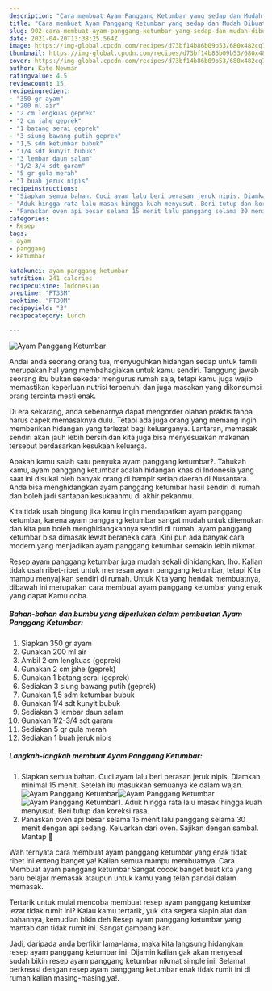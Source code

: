 ```yaml
---
description: "Cara membuat Ayam Panggang Ketumbar yang sedap dan Mudah Dibuat"
title: "Cara membuat Ayam Panggang Ketumbar yang sedap dan Mudah Dibuat"
slug: 902-cara-membuat-ayam-panggang-ketumbar-yang-sedap-dan-mudah-dibuat
date: 2021-04-20T13:38:25.564Z
image: https://img-global.cpcdn.com/recipes/d73bf14b86b09b53/680x482cq70/ayam-panggang-ketumbar-foto-resep-utama.jpg
thumbnail: https://img-global.cpcdn.com/recipes/d73bf14b86b09b53/680x482cq70/ayam-panggang-ketumbar-foto-resep-utama.jpg
cover: https://img-global.cpcdn.com/recipes/d73bf14b86b09b53/680x482cq70/ayam-panggang-ketumbar-foto-resep-utama.jpg
author: Kate Newman
ratingvalue: 4.5
reviewcount: 15
recipeingredient:
- "350 gr ayam"
- "200 ml air"
- "2 cm lengkuas geprek"
- "2 cm jahe geprek"
- "1 batang serai geprek"
- "3 siung bawang putih geprek"
- "1,5 sdm ketumbar bubuk"
- "1/4 sdt kunyit bubuk"
- "3 lembar daun salam"
- "1/2-3/4 sdt garam"
- "5 gr gula merah"
- "1 buah jeruk nipis"
recipeinstructions:
- "Siapkan semua bahan. Cuci ayam lalu beri perasan jeruk nipis. Diamkan minimal 15 menit. Setelah itu masukkan semuanya ke dalam wajan."
- "Aduk hingga rata lalu masak hingga kuah menyusut. Beri tutup dan koreksi rasa."
- "Panaskan oven api besar selama 15 menit lalu panggang selama 30 menit dengan api sedang. Keluarkan dari oven. Sajikan dengan sambal. Mantap 🤤"
categories:
- Resep
tags:
- ayam
- panggang
- ketumbar

katakunci: ayam panggang ketumbar 
nutrition: 241 calories
recipecuisine: Indonesian
preptime: "PT33M"
cooktime: "PT30M"
recipeyield: "3"
recipecategory: Lunch

---
```



![Ayam Panggang Ketumbar](https://img-global.cpcdn.com/recipes/d73bf14b86b09b53/680x482cq70/ayam-panggang-ketumbar-foto-resep-utama.jpg)

Andai anda seorang orang tua, menyuguhkan hidangan sedap untuk famili merupakan hal yang membahagiakan untuk kamu sendiri. Tanggung jawab seorang ibu bukan sekedar mengurus rumah saja, tetapi kamu juga wajib memastikan keperluan nutrisi terpenuhi dan juga masakan yang dikonsumsi orang tercinta mesti enak.

Di era  sekarang, anda sebenarnya dapat mengorder olahan praktis tanpa harus capek memasaknya dulu. Tetapi ada juga orang yang memang ingin memberikan hidangan yang terlezat bagi keluarganya. Lantaran, memasak sendiri akan jauh lebih bersih dan kita juga bisa menyesuaikan makanan tersebut berdasarkan kesukaan keluarga. 



Apakah kamu salah satu penyuka ayam panggang ketumbar?. Tahukah kamu, ayam panggang ketumbar adalah hidangan khas di Indonesia yang saat ini disukai oleh banyak orang di hampir setiap daerah di Nusantara. Anda bisa menghidangkan ayam panggang ketumbar hasil sendiri di rumah dan boleh jadi santapan kesukaanmu di akhir pekanmu.

Kita tidak usah bingung jika kamu ingin mendapatkan ayam panggang ketumbar, karena ayam panggang ketumbar sangat mudah untuk ditemukan dan kita pun boleh menghidangkannya sendiri di rumah. ayam panggang ketumbar bisa dimasak lewat beraneka cara. Kini pun ada banyak cara modern yang menjadikan ayam panggang ketumbar semakin lebih nikmat.

Resep ayam panggang ketumbar juga mudah sekali dihidangkan, lho. Kalian tidak usah ribet-ribet untuk memesan ayam panggang ketumbar, tetapi Kita mampu menyajikan sendiri di rumah. Untuk Kita yang hendak membuatnya, dibawah ini merupakan cara membuat ayam panggang ketumbar yang enak yang dapat Kamu coba.

<!--inarticleads1-->

##### Bahan-bahan dan bumbu yang diperlukan dalam pembuatan Ayam Panggang Ketumbar:

1. Siapkan 350 gr ayam
1. Gunakan 200 ml air
1. Ambil 2 cm lengkuas (geprek)
1. Gunakan 2 cm jahe (geprek)
1. Gunakan 1 batang serai (geprek)
1. Sediakan 3 siung bawang putih (geprek)
1. Gunakan 1,5 sdm ketumbar bubuk
1. Gunakan 1/4 sdt kunyit bubuk
1. Sediakan 3 lembar daun salam
1. Gunakan 1/2-3/4 sdt garam
1. Sediakan 5 gr gula merah
1. Sediakan 1 buah jeruk nipis




<!--inarticleads2-->

##### Langkah-langkah membuat Ayam Panggang Ketumbar:

1. Siapkan semua bahan. Cuci ayam lalu beri perasan jeruk nipis. Diamkan minimal 15 menit. Setelah itu masukkan semuanya ke dalam wajan.
<img src="https://img-global.cpcdn.com/steps/878ae83e9709ad9f/160x128cq70/ayam-panggang-ketumbar-langkah-memasak-1-foto.jpg" alt="Ayam Panggang Ketumbar"><img src="https://img-global.cpcdn.com/steps/c616dc8842b5bc00/160x128cq70/ayam-panggang-ketumbar-langkah-memasak-1-foto.jpg" alt="Ayam Panggang Ketumbar"><img src="https://img-global.cpcdn.com/steps/b67a32d9f9433583/160x128cq70/ayam-panggang-ketumbar-langkah-memasak-1-foto.jpg" alt="Ayam Panggang Ketumbar">1. Aduk hingga rata lalu masak hingga kuah menyusut. Beri tutup dan koreksi rasa.
1. Panaskan oven api besar selama 15 menit lalu panggang selama 30 menit dengan api sedang. Keluarkan dari oven. Sajikan dengan sambal. Mantap 🤤




Wah ternyata cara membuat ayam panggang ketumbar yang enak tidak ribet ini enteng banget ya! Kalian semua mampu membuatnya. Cara Membuat ayam panggang ketumbar Sangat cocok banget buat kita yang baru belajar memasak ataupun untuk kamu yang telah pandai dalam memasak.

Tertarik untuk mulai mencoba membuat resep ayam panggang ketumbar lezat tidak rumit ini? Kalau kamu tertarik, yuk kita segera siapin alat dan bahannya, kemudian bikin deh Resep ayam panggang ketumbar yang mantab dan tidak rumit ini. Sangat gampang kan. 

Jadi, daripada anda berfikir lama-lama, maka kita langsung hidangkan resep ayam panggang ketumbar ini. Dijamin kalian gak akan menyesal sudah bikin resep ayam panggang ketumbar nikmat simple ini! Selamat berkreasi dengan resep ayam panggang ketumbar enak tidak rumit ini di rumah kalian masing-masing,ya!.

